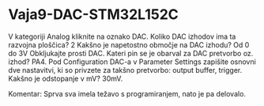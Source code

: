 # Vaja9-DAC-STM32L152C
V kategoriji Analog kliknite na oznako DAC. Koliko DAC izhodov ima ta razvojna ploščica? 2
Kakšno je napetostno območje na DAC izhodu? Od 0 do 3V 
Obkljukajte prosti DAC. Kateri pin se je obarval za DAC pretvorbo oz. izhod? PA4.
Pod Configuration DAC-a v Parameter Settings zapišite osnovni dve nastavitvi, ki so privzete za takšno pretvorbo: output buffer, trigger.
Kakšno je odstopanje v mV? 30mV. 

Komentar: Sprva sva imela težavo s programiranjem, nato je pa delovalo.
